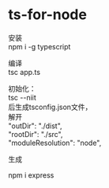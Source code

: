 # ts-for-node
安装<br>
npm i -g typescript<br>

编译<br>
tsc app.ts

初始化：<br>
tsc --niit<br>
后生成tsconfig.json文件，<br>
解开<br>
"outDir": "./dist", <br>
"rootDir": "./src", <br>
"moduleResolution": "node",  <br>

生成

npm i express<br>
